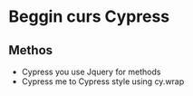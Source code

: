 # Beggin curs Cypress

## Methos
 - Cypress you use Jquery for methods
 - Cypress me to Cypress style using cy.wrap